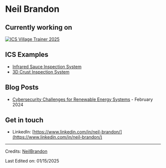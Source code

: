 # Neil Brandon

## Currently working on
<!-- Working on Start -->
[![ICS Village Trainer 2025](https://github.com/NeilBrandon/Trainers/ICSVillageTrainer2025/images/FaceplateRender.png)](https://github.com/NeilBrandon/Trainers/ICSVillageTrainer2025/images/FaceplateRender.png)
<!-- End Working on Start -->

## ICS Examples
<!-- ICS Examples Start -->

* [Infrared Sauce Inspection System](https://)
* [3D Crust Inspection System](https://)

<!-- ICS Examples End -->

## Blog Posts
<!-- blog start -->

* [Cybersecurity Challenges for Renewable Energy Systems](https://medium.com/@neilcbrandon/cybersecurity-challenges-for-renewable-energy-systems-463c2b58dd2d) - February 2024

<!-- blog end -->

## Get in touch

* LinkedIn: [https://www.linkedin.com/in/neil-brandon/](https://www.linkedin.com/in/neil-brandon/)

-----
Credits: [NeilBrandon](https://github.com/NeilBrandon)

Last Edited on: 01/15/2025
